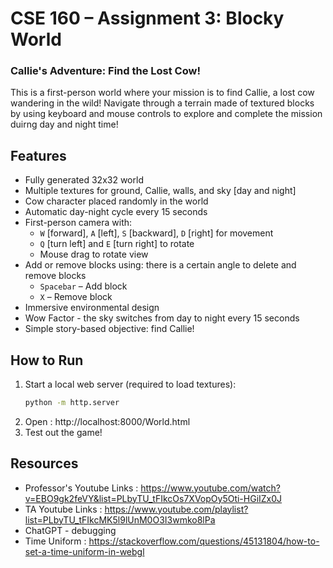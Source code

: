 # CSE 160 – Assignment 3: Blocky World

### Callie's Adventure: Find the Lost Cow!

This is a first-person world where your mission is to find Callie, a lost cow wandering in the wild! 
Navigate through a terrain made of textured blocks by using keyboard and mouse controls to explore 
and complete the mission duirng day and night time!

## Features

- Fully generated 32x32 world
- Multiple textures for ground, Callie, walls, and sky [day and night]
- Cow character placed randomly in the world
- Automatic day-night cycle every 15 seconds
- First-person camera with:
  - `W` [forward], `A` [left], `S` [backward], `D` [right] for movement
  - `Q` [turn left] and `E` [turn right] to rotate
  - Mouse drag to rotate view
- Add or remove blocks using: there is a certain angle to delete and remove blocks 
  - `Spacebar` – Add block
  - `X` – Remove block
- Immersive environmental design
- Wow Factor - the sky switches from day to night every 15 seconds 
- Simple story-based objective: find Callie!

## How to Run

1. Start a local web server (required to load textures):
   ```bash
   python -m http.server
2. Open : http://localhost:8000/World.html
3. Test out the game! 

## Resources 
- Professor's Youtube Links : https://www.youtube.com/watch?v=EBO9gk2feVY&list=PLbyTU_tFIkcOs7XVopOy5Oti-HGiIZx0J
- TA Youtube Links : https://www.youtube.com/playlist?list=PLbyTU_tFIkcMK5l9lUnM0O3I3wmko8lPa
- ChatGPT - debugging
- Time Uniform : https://stackoverflow.com/questions/45131804/how-to-set-a-time-uniform-in-webgl

